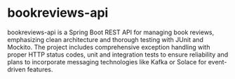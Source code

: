 # bookreviews-api
bookreviews-api is a Spring Boot REST API for managing book reviews, emphasizing clean architecture and thorough testing with JUnit and Mockito. The project includes comprehensive exception handling with proper HTTP status codes, unit and integration tests to ensure reliability and plans to incorporate messaging technologies like Kafka or Solace for event-driven features.
